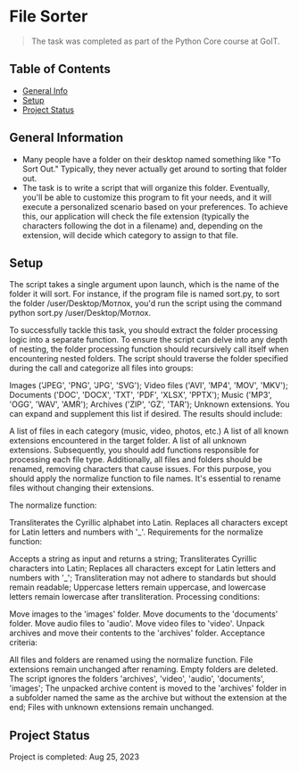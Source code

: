 # File Sorter
> The task was completed as part of the Python Core course at GoIT.

## Table of Contents
* [General Info](#general-information)
* [Setup](#setup)
* [Project Status](#project-status)


## General Information
- Many people have a folder on their desktop named something like "To Sort Out." Typically, they never actually get around to sorting that folder out.
- The task is to write a script that will organize this folder. Eventually, you'll be able to customize this program to fit your needs, and it will execute a personalized scenario based on your preferences. To achieve this, our application will check the file extension (typically the characters following the dot in a filename) and, depending on the extension, will decide which category to assign to that file.






## Setup
The script takes a single argument upon launch, which is the name of the folder it will sort. For instance, if the program file is named sort.py, to sort the folder /user/Desktop/Мотлох, you'd run the script using the command python sort.py /user/Desktop/Мотлох.

To successfully tackle this task, you should extract the folder processing logic into a separate function. To ensure the script can delve into any depth of nesting, the folder processing function should recursively call itself when encountering nested folders. The script should traverse the folder specified during the call and categorize all files into groups:

Images ('JPEG', 'PNG', 'JPG', 'SVG');
Video files ('AVI', 'MP4', 'MOV', 'MKV');
Documents ('DOC', 'DOCX', 'TXT', 'PDF', 'XLSX', 'PPTX');
Music ('MP3', 'OGG', 'WAV', 'AMR');
Archives ('ZIP', 'GZ', 'TAR');
Unknown extensions.
You can expand and supplement this list if desired.
The results should include:

A list of files in each category (music, video, photos, etc.)
A list of all known extensions encountered in the target folder.
A list of all unknown extensions.
Subsequently, you should add functions responsible for processing each file type.
Additionally, all files and folders should be renamed, removing characters that cause issues. For this purpose, you should apply the normalize function to file names. It's essential to rename files without changing their extensions.

The normalize function:

Transliterates the Cyrillic alphabet into Latin.
Replaces all characters except for Latin letters and numbers with '_'.
Requirements for the normalize function:

Accepts a string as input and returns a string;
Transliterates Cyrillic characters into Latin;
Replaces all characters except for Latin letters and numbers with '_';
Transliteration may not adhere to standards but should remain readable;
Uppercase letters remain uppercase, and lowercase letters remain lowercase after transliteration.
Processing conditions:

Move images to the 'images' folder.
Move documents to the 'documents' folder.
Move audio files to 'audio'.
Move video files to 'video'.
Unpack archives and move their contents to the 'archives' folder.
Acceptance criteria:

All files and folders are renamed using the normalize function.
File extensions remain unchanged after renaming.
Empty folders are deleted.
The script ignores the folders 'archives', 'video', 'audio', 'documents', 'images';
The unpacked archive content is moved to the 'archives' folder in a subfolder named the same as the archive but without the extension at the end;
Files with unknown extensions remain unchanged.



## Project Status
Project is completed: Aug 25, 2023




